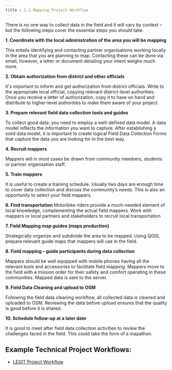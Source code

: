 ```yaml
---
title : 1.1 Mapping Project Workflow
---
```


There is no one way to collect data in the field and it will vary by context – but the following steps cover the essential steps you should take.  

**1. Coordinate with the local administration of the area you will be mapping** 
  
  This entails identifying and contacting partner organisations working locally in the area that you are planning to map. Contacting these can be done via email, however, a letter or document detailing your intent weighs much more.  


**2. Obtain authorization from district and other officials**
  
It's important to inform and get authorization from district officials. Write to the appropriate local official, copying relevant district-level authorities. Once you receive a letter of authorization, copy it to have on hand and distribute to higher-level authorities to make them aware of your project.  

 
**3. Prepare relevant field data collection tools and guides**
  
To collect good data. you need to employ a well-defined data model. A data model reflects the information you want to capture. After establishing a solid data model, it is important to create logical Field Data Collection Forms that capture the data you are looking for in the best way.   


**4. Recruit mappers**
  
Mappers will in most cases be drawn from community members, students or partner organisation staff.

**5. Train mappers**
  
It is useful to create a training schedule. Usually two days are enough time to cover data collection and discuss the community’s needs. This is also an opportunity to select your field mappers.   


**6. Find transportation** 
Motorbike riders provide a much-needed element of local knowledge, complementing the actual field mappers.  Work with mappers or local partners and stakeholders to recruit local transportation  


**7. Field Mapping map guides (maps production)**
  
Strategically organize and subdivide the area to be mapped. Using QGIS, prepare relevant guide maps that mappers will use in the field.

**8. Field mapping – guide participants during data collection**
  
Mappers should be well equipped with mobile phones having all the relevant tools and accessories to facilitate field mapping. Mappers move to the field with a mission order for their safety and comfort operating in these communities.
Mapped data is sent to the server.

**9. Field Data Cleaning and upload to OSM**
  
Following the field data cleaning workflow, all collected data is cleaned and uploaded to OSM. Reviewing the data before upload ensures that the quality is good before it is shared. 

**10. Schedule follow-up at a later date**
  
It is good to meet after field data collection activities to review the challenges faced in the field. This could take the form of a mapathon. 

## Example Technical Project Workflows:

* [LEGIT Project Workflow](https://github.com/hotosm/toolbox/wiki/1.1.1-LEGIT-Project-Workflow)

